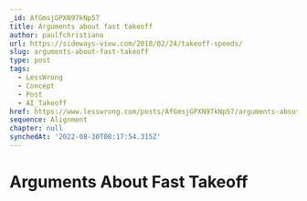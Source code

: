 ```yaml
---
_id: AfGmsjGPXN97kNp57
title: Arguments about fast takeoff
author: paulfchristiano
url: https://sideways-view.com/2018/02/24/takeoff-speeds/
slug: arguments-about-fast-takeoff
type: post
tags:
  - LessWrong
  - Concept
  - Post
  - AI_Takeoff
href: https://www.lesswrong.com/posts/AfGmsjGPXN97kNp57/arguments-about-fast-takeoff
sequence: Alignment
chapter: null
synchedAt: '2022-08-30T08:17:54.315Z'
---
```


# Arguments About Fast Takeoff

